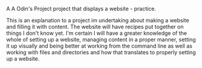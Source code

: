 A A Odin's Project project that displays a website - practice.

This is an explanation to a project im undertaking about making a website and filling it with content.
The website will have recipes put together on things I don't know yet.
I'm certain I will have a greater knowledge of the whole of setting up a website, managing content in a proper manner, setting it up visually and being better at working from the command line as well as working with files and directories and how that translates to properly setting up a website.